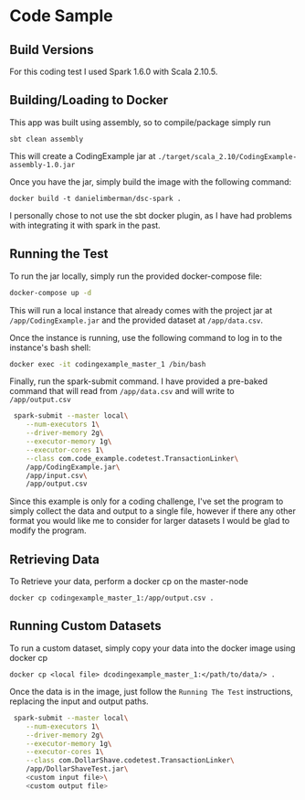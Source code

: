 # Code Sample



## Build Versions

For this coding test I used Spark 1.6.0 with Scala 2.10.5.

## Building/Loading to Docker


This app was built using assembly, so to compile/package simply run
```
sbt clean assembly
```

This will create a CodingExample jar at `./target/scala_2.10/CodingExample-assembly-1.0.jar`

Once you have the jar, simply build the image with the following command:
```
docker build -t danielimberman/dsc-spark .
```

I personally chose to not use the sbt docker plugin, as I have had problems with integrating it with spark in the past.


## Running the Test

To run the jar locally, simply run the provided docker-compose file:

```bash
docker-compose up -d
```

This will run a local instance that already comes with the project jar at `/app/CodingExample.jar` and the provided dataset at `/app/data.csv`.



Once the instance is running, use the following command to log in to the instance's bash shell:
```bash
docker exec -it codingexample_master_1 /bin/bash
```

Finally, run the spark-submit command. I have provided a pre-baked command that will read from `/app/data.csv` and will write to `/app/output.csv`

```bash
 spark-submit --master local\
 	--num-executors 1\
 	--driver-memory 2g\
    --executor-memory 1g\
    --executor-cores 1\
    --class com.code_example.codetest.TransactionLinker\
    /app/CodingExample.jar\
    /app/input.csv\
    /app/output.csv
```

Since this example is only for a coding challenge, I've set the program to simply collect the data and output to a single file, however if there any other format you would like me to consider for larger datasets I would be glad to modify the program.

## Retrieving Data
To Retrieve your data, perform a docker cp on the master-node
```
docker cp codingexample_master_1:/app/output.csv .
```

## Running Custom Datasets
To run a custom dataset, simply copy your data into the docker image using docker cp

```
docker cp <local file> dcodingexample_master_1:</path/to/data/> .
```

Once the data is in the image, just follow the `Running The Test` instructions, replacing  the input and output paths.

```bash
 spark-submit --master local\
 	--num-executors 1\
 	--driver-memory 2g\
    --executor-memory 1g\
    --executor-cores 1\
    --class com.DollarShave.codetest.TransactionLinker\
    /app/DollarShaveTest.jar\
    <custom input file>\
    <custom output file>
```
